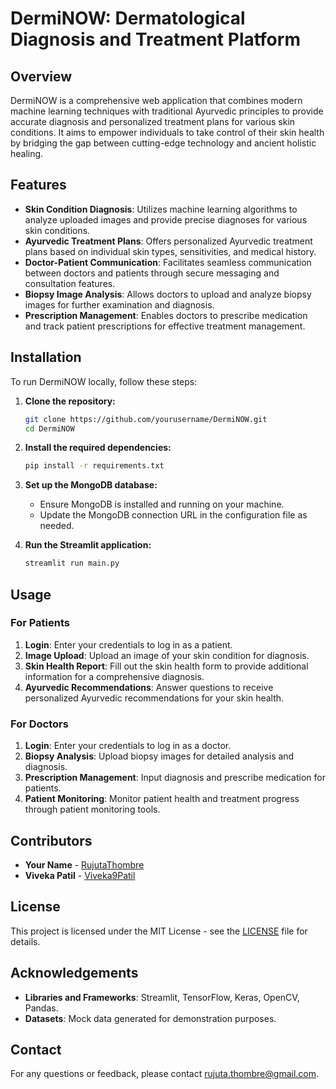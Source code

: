 # DermiNOW: Dermatological Diagnosis and Treatment Platform

## Overview

DermiNOW is a comprehensive web application that combines modern machine learning techniques with traditional Ayurvedic principles to provide accurate diagnosis and personalized treatment plans for various skin conditions. It aims to empower individuals to take control of their skin health by bridging the gap between cutting-edge technology and ancient holistic healing.

## Features

- **Skin Condition Diagnosis**: Utilizes machine learning algorithms to analyze uploaded images and provide precise diagnoses for various skin conditions.
- **Ayurvedic Treatment Plans**: Offers personalized Ayurvedic treatment plans based on individual skin types, sensitivities, and medical history.
- **Doctor-Patient Communication**: Facilitates seamless communication between doctors and patients through secure messaging and consultation features.
- **Biopsy Image Analysis**: Allows doctors to upload and analyze biopsy images for further examination and diagnosis.
- **Prescription Management**: Enables doctors to prescribe medication and track patient prescriptions for effective treatment management.

## Installation

To run DermiNOW locally, follow these steps:

1. **Clone the repository:**
    ```bash
    git clone https://github.com/yourusername/DermiNOW.git
    cd DermiNOW
    ```

2. **Install the required dependencies:**
    ```bash
    pip install -r requirements.txt
    ```

3. **Set up the MongoDB database:**
    - Ensure MongoDB is installed and running on your machine.
    - Update the MongoDB connection URL in the configuration file as needed.

4. **Run the Streamlit application:**
    ```bash
    streamlit run main.py
    ```

## Usage

### For Patients

1. **Login**: Enter your credentials to log in as a patient.
2. **Image Upload**: Upload an image of your skin condition for diagnosis.
3. **Skin Health Report**: Fill out the skin health form to provide additional information for a comprehensive diagnosis.
4. **Ayurvedic Recommendations**: Answer questions to receive personalized Ayurvedic recommendations for your skin health.

### For Doctors

1. **Login**: Enter your credentials to log in as a doctor.
2. **Biopsy Analysis**: Upload biopsy images for detailed analysis and diagnosis.
3. **Prescription Management**: Input diagnosis and prescribe medication for patients.
4. **Patient Monitoring**: Monitor patient health and treatment progress through patient monitoring tools.

## Contributors

- **Your Name** - [RujutaThombre](https://github.com/RujutaThombre)
- **Viveka Patil** - [Viveka9Patil](https://github.com/Viveka9Patil)

## License

This project is licensed under the MIT License - see the [LICENSE](LICENSE) file for details.

## Acknowledgements

- **Libraries and Frameworks**: Streamlit, TensorFlow, Keras, OpenCV, Pandas.
- **Datasets**: Mock data generated for demonstration purposes.

## Contact

For any questions or feedback, please contact [rujuta.thombre@gmail.com](mailto:rujuta.thombre@gmail.com).
